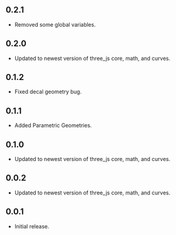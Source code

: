 ## 0.2.1

* Removed some global variables.

## 0.2.0

* Updated to newest version of three_js core, math, and curves.

## 0.1.2

* Fixed decal geometry bug.

## 0.1.1

* Added Parametric Geometries.

## 0.1.0

* Updated to newest version of three_js core, math, and curves.

## 0.0.2

* Updated to newest version of three_js core, math, and curves.

## 0.0.1

* Initial release.